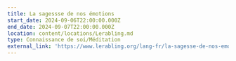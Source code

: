 ```yaml
---
title: La sagessse de nos émotions
start_date: 2024-09-06T22:00:00.000Z
end_date: 2024-09-07T22:00:00.000Z
location: content/locations/Lerabling.md
type: Connaissance de soi/Méditation
external_link: 'https://www.lerabling.org/lang-fr/la-sagesse-de-nos-emotions'
---
```



